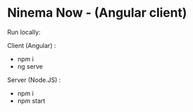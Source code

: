 # Ninema Now - (Angular client)

Run locally:

Client (Angular) :
- npm i
- ng serve

Server (Node.JS) :
- npm i
- npm start
  
